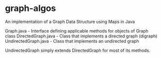 # graph-algos
An implementation of a Graph Data Structure using Maps in Java

Graph.java - Interface defining applicable methods for objects of Graph class
DirectedGraph.java - Class that implements a directed graph (digraph)
UndirectedGraph.java - Class that implements an undirected graph

UndirectedGraph simply extends DirectedGraph for most of its methods.
